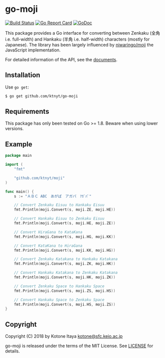 # go-moji
[![Build Status](https://circleci.com/gh/ktnyt/go-moji.svg?style=shield&circle-token==7da9cb901d095995e930651e7298c8ab233a0c85)](https://circleci.com/gh/ktnyt/go-moji)
[![Go Report Card](https://goreportcard.com/badge/github.com/ktnyt/go-moji)](https://goreportcard.com/report/github.com/ktnyt/go-moji)
[![GoDoc](http://godoc.org/github.com/ktnyt/go-moji?status.svg)](http://godoc.org/github.com/ktnyt/go-moji)

This package provides a Go interface for converting between Zenkaku (全角 i.e. full-width) and Hankaku (半角 i.e. half-width) characters (mostly for Japanese). The library has been largely influenced by [niwaringo/moji](https://github.com/niwaringo/moji) the JavaScript implementation.

For detailed information of the API, see the [documents](https://godoc.org/github.com/ktnyt/go-moji).

## Installation
Use `go get`:
```sh
$ go get github.com/ktnyt/go-moji
```

## Requirements
This package has only been tested on Go >= 1.8. Beware when using lower versions.

## Example
```go
package main

import (
	"fmt"

	"github.com/ktnyt/moji"
)

func main() {
	s := "ＡＢＣ ABC　あがぱ　アガパ　ｱｶﾞﾊﾟ"

	// Convert Zenkaku Eisuu to Hankaku Eisuu
	fmt.Println(moji.Convert(s, moji.ZE, moji.HE))

	// Convert Hankaku Eisuu to Zenkaku Eisuu
	fmt.Println(moji.Convert(s, moji.HE, moji.ZE))

	// Convert HiraGana to KataKana
	fmt.Println(moji.Convert(s, moji.HG, moji.KK))

	// Convert KataKana to HiraGana
	fmt.Println(moji.Convert(s, moji.KK, moji.HG))

	// Convert Zenkaku Katakana to Hankaku Katakana
	fmt.Println(moji.Convert(s, moji.ZK, moji.HK))

	// Convert Hankaku Katakana to Zenkaku Katakana
	fmt.Println(moji.Convert(s, moji.HK, moji.ZK))

	// Convert Zenkaku Space to Hankaku Space
	fmt.Println(moji.Convert(s, moji.ZS, moji.HS))

	// Convert Hankaku Space to Zenkaku Space
	fmt.Println(moji.Convert(s, moji.HS, moji.ZS))
}
```

## Copyright
Copyright (C) 2018 by Kotone Itaya <kotone@sfc.keio.ac.jp>

go-moji is released under the terms of the MIT License.
See [LICENSE](https://github.com/ktnyt/go-moji/blob/master/LICENSE) for details.
